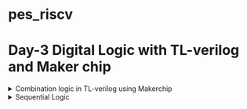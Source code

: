 # pes_riscv


# Day-3 Digital Logic with TL-verilog and Maker chip

<details>
 <summary>Combination logic in TL-verilog using Makerchip</summary>

 
**Logic gates**

![Untitled20](https://github.com/vishnupriyapesu/pes_class_asic/assets/142419649/2fcfc404-57ac-4c7f-a17e-fa6cd2510064)



**Combinational Circuit**

![21](https://github.com/vishnupriyapesu/pes_class_asic/assets/142419649/1465b70e-5607-467e-b6bf-30f6de406f96)


**Adder**

![22](https://github.com/vishnupriyapesu/pes_class_asic/assets/142419649/6f1026c3-22d0-4da9-9c2d-92e1390ecb87)


**Boolean Operators**

![23](https://github.com/vishnupriyapesu/pes_class_asic/assets/142419649/63dfca31-2e8f-4ea0-af8b-91c5d305f664)



**Mux**

![24](https://github.com/vishnupriyapesu/pes_class_asic/assets/142419649/be7aade1-8571-4a28-a89a-8d9b03b5f9cf)

**Maker chip**

> Go to the maker chip.com

> take a look at FPGA multiplier

> we can see the waveforms and top level module(desogn)


![Screenshot from 2023-10-16 22-02-53](https://github.com/vishnupriyapesu/pes_class_asic/assets/142419649/28acbfa8-f231-4ead-ba77-b8dbe0a7d98d)


**more examples using makerchip**

**1) Inverter**
<br />

     \TLV
         $reset = *reset;
   
         $out = ! $in1;
   
         // Assert these to end simulation (before Makerchip cycle limit).
         *passed = *cyc_cnt > 40;
         *failed = 1'b0;
         \SV
         endmodule

![Screenshot from 2023-10-16 22-40-20](https://github.com/vishnupriyapesu/pes_riscv/assets/142419649/c9f53fcc-133c-489f-bab0-240cafbbf59b)



**2) OR gate**


<br />

       \TLV
        $reset = *reset;
   
       $out = $in1 | $in2;
   
       // Assert these to end simulation (before Makerchip cycle limit).
       *passed = *cyc_cnt > 40;
       *failed = 1'b0;
       \SV
       endmodule

![Screenshot from 2023-10-16 22-50-38](https://github.com/vishnupriyapesu/pes_riscv/assets/142419649/61b96a18-5ea5-4f63-bcd7-9226d5982564)


**3)Explicitly adding the only 4 bits of the inputs using +**

<br />

       \TLV
          $reset = *reset;
          
          $out[4:0] = $in1[3:0] + $in2[3:0];
          // Assert these to end simulation (before Makerchip cycle limit).
          *passed = *cyc_cnt > 40;
          *failed = 1'b0;
       \SV
          endmodule

          


![Screenshot from 2023-10-16 22-54-21](https://github.com/vishnupriyapesu/pes_riscv/assets/142419649/3da109b3-498b-4a4a-bd68-4c381a3af4e7)



**4)Mux with 1-bit input**


<br />
       \TLV
          $reset = *reset;
          
          $out = $sel ? $in1 : $in2;
          // Assert these to end simulation (before Makerchip cycle limit).
          *passed = *cyc_cnt > 40;
          *failed = 1'b0;
       \SV
          endmodule

![Screenshot from 2023-10-16 22-56-12](https://github.com/vishnupriyapesu/pes_riscv/assets/142419649/60013cc0-de22-483a-aef4-60e167a4fb38)



**5)Mux with 8-bit inputs**

<br />


       \TLV
          $reset = *reset;
          
          $out[7:0] = $sel ? $in1[7:0] : $in2[7:0];
          // Assert these to end simulation (before Makerchip cycle limit).
          *passed = *cyc_cnt > 40;
          *failed = 1'b0;
       \SV
          endmodule


 
![Screenshot from 2023-10-16 22-58-37](https://github.com/vishnupriyapesu/pes_riscv/assets/142419649/f22d4542-cd75-4be3-a621-7fd1d0647bfd)


</details>



<details>
<summary>Sequential Logic</summary>

**1)D flip flop**

A D flip-flop, also known as a Data or Delay flip-flop, is a fundamental digital electronic circuit that stores a single binary bit of information. 
It is a type of bistable multivibrator, which means it has two stable states.


<br />
       \TLV
          $reset = *reset;
          
          $out = $reset ? 0 : $data_in;
          
          // Assert these to end simulation (before Makerchip cycle limit).
          *passed = *cyc_cnt > 40;
          *failed = 1'b0;
       \SV
          endmodule


![Screenshot from 2023-10-16 23-40-55](https://github.com/vishnupriyapesu/pes_riscv/assets/142419649/056dc121-dd0d-4968-afcf-55345cee8f6a)



**2)fibonacci series**


 > The Fibonacci series is a sequence of numbers in which each number is the sum of the two preceding ones. It typically starts with 0 and 1. So, the Fibonacci series begins as follows:

0, 1, 1, 2, 3, 5, 8, 13, 21, 34, ...



<br />

       \TLV
          $reset = *reset;
          
          $num[31:0] = $reset ? 1 : (>>1$num + >>2$num);
          
          // Assert these to end simulation (before Makerchip cycle limit).
          *passed = *cyc_cnt > 40;
          *failed = 1'b0;


![Screenshot from 2023-10-16 23-46-30](https://github.com/vishnupriyapesu/pes_riscv/assets/142419649/a967717d-6d91-48bc-9ba2-ef0e47accc6c)


**3)counters**

<br />

      \TLV
         $reset = *reset;
         
         $cnt[1:0] = $reset ? (0) : (>>1$cnt[1:0] + 1) ;


![Screenshot from 2023-10-16 23-49-43](https://github.com/vishnupriyapesu/pes_riscv/assets/142419649/bead905c-b7ac-4707-93c7-66079c4c5b66)

## Representation of constant in verilog

'0: All 0s (width based on context). 'X: All DONT-CARE bits. 16’d5: 16-bit decimal 5. 5'b00XX1: 5-bit value with DONT-CARE bits. 1: 32-bit (signed) 1.

Our simulator configuration: 

● will zero-extend or truncate when widths are mismatched (without warning) 

● uses 2-state simulation (no X’s)

**4)sequential calculator**


<br />

        \TLV
           $reset = *reset;
           
           $val1[31:0] = >>1$out;
           $val2[31:0] = $rand1[3:0];
           $sum = $val1 + $val2;
           $diff = $val1 - $val2;
           $prod = $val1 * $val2;
           $quot = $val1 / $val2;
           
           $out = $reset ? ( $op[1]?($op[0] ? $quot : $prod):($op[0] ? $diff : $sum) ) : 0;
           // $out = op[1]?(op[0] ? $quot : $prod):(op[0] ? $diff : $sum);
           
           
           // Assert these to end simulation (before Makerchip cycle limit).
           *passed = *cyc_cnt > 40;
           *failed = 1'b0;**



   ![Screenshot from 2023-10-16 23-53-00](https://github.com/vishnupriyapesu/pes_riscv/assets/142419649/e318c12d-0d16-465c-8083-7c8d97873d51)



    



